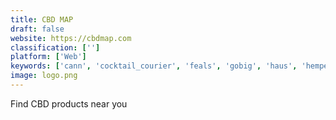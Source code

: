 ```yaml
---
title: CBD MAP
draft: false 
website: https://cbdmap.com
classification: ['']
platform: ['Web']
keywords: ['cann', 'cocktail_courier', 'feals', 'gobig', 'haus', 'hempesphere', 'home_buying_list', 'kin_euphorics', 'liquid_focus', 'not_pot', 'pineapple_tumbler', 'saloonbox', 'saucey', 'session_goods_bong', 'tended_bar', 'thirstie', 'ugly_drinks', 'inhaus']
image: logo.png
---
```

Find CBD products near you